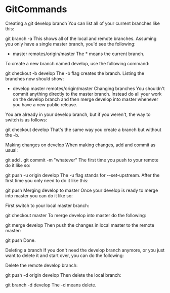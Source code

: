 # GitCommands

Creating a git develop branch
You can list all of your current branches like this:

git branch -a
This shows all of the local and remote branches. Assuming you only have a single master branch, you'd see the following:

* master
  remotes/origin/master
The * means the current branch.

To create a new branch named develop, use the following command:

git checkout -b develop
The -b flag creates the branch. Listing the branches now should show:

* develop
  master
  remotes/origin/master
Changing branches
You shouldn't commit anything directly to the master branch. Instead do all your work on the develop branch and then merge develop into master whenever you have a new public release.

You are already in your develop branch, but if you weren't, the way to switch is as follows:

git checkout develop
That's the same way you create a branch but without the -b.

Making changes on develop
When making changes, add and commit as usual:

git add .
git commit -m "whatever"
The first time you push to your remote do it like so:

git push -u origin develop
The -u flag stands for --set-upstream. After the first time you only need to do it like this:

git push
Merging develop to master
Once your develop is ready to merge into master you can do it like so:

First switch to your local master branch:

git checkout master
To merge develop into master do the following:

git merge develop
Then push the changes in local master to the remote master:

git push
Done.

Deleting a branch
If you don't need the develop branch anymore, or you just want to delete it and start over, you can do the following:

Delete the remote develop branch:

git push -d origin develop
Then delete the local branch:

git branch -d develop
The -d means delete.
